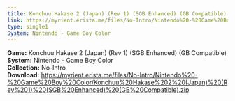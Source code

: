 ```yaml
---
title: Konchuu Hakase 2 (Japan) (Rev 1) (SGB Enhanced) (GB Compatible)
link: https://myrient.erista.me/files/No-Intro/Nintendo%20-%20Game%20Boy%20Color/Konchuu%20Hakase%202%20(Japan)%20(Rev%201)%20(SGB%20Enhanced)%20(GB%20Compatible).zip
type: single1
System: Nintendo - Game Boy Color
---
```

<b>Game:</b> Konchuu Hakase 2 (Japan) (Rev 1) (SGB Enhanced) (GB Compatible)<br>
<b>System:</b> Nintendo - Game Boy Color<br>
<b>Collection:</b> No-Intro<br>
<b>Download:</b> https://myrient.erista.me/files/No-Intro/Nintendo%20-%20Game%20Boy%20Color/Konchuu%20Hakase%202%20(Japan)%20(Rev%201)%20(SGB%20Enhanced)%20(GB%20Compatible).zip